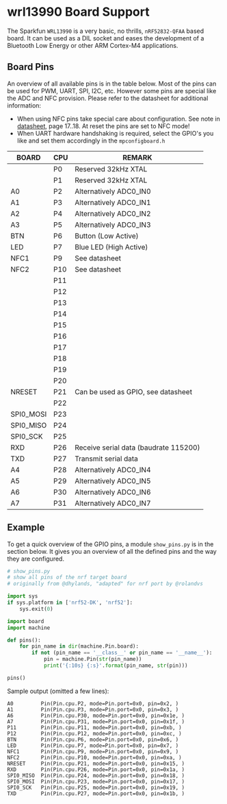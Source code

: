 # wrl13990 Board Support

The Sparkfun `WRL13990` is a very basic, no thrills, `nRF52832-QFAA` based board. It can be used as a DIL socket and eases the development of a Bluetooth Low Energy or other ARM Cortex-M4 applications.

## Board Pins
An overview of all available pins is in the table below. Most of the pins can be used for PWM, UART, SPI, I2C, etc. However some pins are special like the ADC and NFC provision. Please refer to the datasheet for additional information:

- When using NFC pins take special care about configuration. See note in [datasheet](http://infocenter.nordicsemi.com/pdf/nRF52832_PS_v1.4.pdf), page 17..18. At reset the pins are set to NFC mode!
- When UART hardware handshaking is required, select the GPIO's you like and set them accordingly in the `mpconfigboard.h`

BOARD | CPU | REMARK
--- | --- | ---
    |P0 | Reserved 32kHz XTAL 
    |P1 | Reserved 32kHz XTAL
A0  |P2 | Alternatively ADC0_IN0
A1  |P3 | Alternatively ADC0_IN1
A2  |P4 | Alternatively ADC0_IN2
A3  |P5 | Alternatively ADC0_IN3
BTN |P6 | Button (Low Active)
LED |P7 | Blue LED (High Active)
NFC1|P9 | See datasheet
NFC2|P10| See datasheet
    |P11|
    |P12|
    |P13|
    |P14|
    |P15|
    |P16|
    |P17|
    |P18|
    |P19|
    |P20|
NRESET|P21| Can be used as GPIO, see datasheet
    |P22|
SPI0_MOSI|P23|
SPI0_MISO|P24|
SPI0_SCK |P25|
RXD      |P26| Receive serial data (baudrate 115200)
TXD      |P27| Transmit serial data
A4       |P28| Alternatively ADC0_IN4
A5       |P29| Alternatively ADC0_IN5
A6       |P30| Alternatively ADC0_IN6
A7       |P31| Alternatively ADC0_IN7

## Example
To get a quick overview of the GPIO pins, a module `show_pins.py` is in the section below. It gives you an overview of all the defined pins and the way they are configured.

```python
# show_pins.py
# show all pins of the nrf target board
# originally from @dhylands, "adapted" for nrf port by @rolandvs

import sys
if sys.platform in ['nrf52-DK', 'nrf52']:
    sys.exit(0)

import board
import machine

def pins():
    for pin_name in dir(machine.Pin.board):
        if not (pin_name == '__class__' or pin_name == '__name__'):
            pin = machine.Pin(str(pin_name))
            print('{:10s} {:s}'.format(pin_name, str(pin)))

pins()

```

Sample output (omitted a few lines):

```
A0         Pin(Pin.cpu.P2, mode=Pin.port=0x0, pin=0x2, )
A1         Pin(Pin.cpu.P3, mode=Pin.port=0x0, pin=0x3, )
A6         Pin(Pin.cpu.P30, mode=Pin.port=0x0, pin=0x1e, )
A7         Pin(Pin.cpu.P31, mode=Pin.port=0x0, pin=0x1f, )
P11        Pin(Pin.cpu.P11, mode=Pin.port=0x0, pin=0xb, )
P12        Pin(Pin.cpu.P12, mode=Pin.port=0x0, pin=0xc, )
BTN        Pin(Pin.cpu.P6, mode=Pin.port=0x0, pin=0x6, )
LED        Pin(Pin.cpu.P7, mode=Pin.port=0x0, pin=0x7, )
NFC1       Pin(Pin.cpu.P9, mode=Pin.port=0x0, pin=0x9, )
NFC2       Pin(Pin.cpu.P10, mode=Pin.port=0x0, pin=0xa, )
NRESET     Pin(Pin.cpu.P21, mode=Pin.port=0x0, pin=0x15, )
RXD        Pin(Pin.cpu.P26, mode=Pin.port=0x0, pin=0x1a, )
SPI0_MISO  Pin(Pin.cpu.P24, mode=Pin.port=0x0, pin=0x18, )
SPI0_MOSI  Pin(Pin.cpu.P23, mode=Pin.port=0x0, pin=0x17, )
SPI0_SCK   Pin(Pin.cpu.P25, mode=Pin.port=0x0, pin=0x19, )
TXD        Pin(Pin.cpu.P27, mode=Pin.port=0x0, pin=0x1b, )
```

